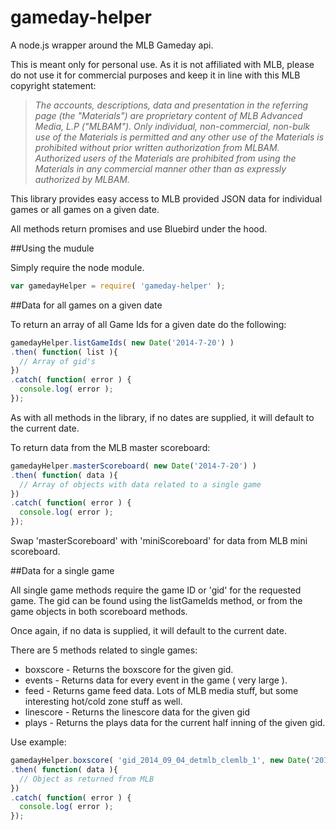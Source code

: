 gameday-helper
==============
A node.js wrapper around the MLB Gameday api.

This is meant only for personal use.  As it is not affiliated with MLB, please do not use it for commercial purposes and keep it in line with this MLB copyright statement:

>*The accounts, descriptions, data and presentation in the referring page (the "Materials") are proprietary content of MLB Advanced Media, L.P ("MLBAM"). Only individual, non-commercial, non-bulk use of the Materials is permitted and any other use of the Materials is prohibited without prior written authorization from MLBAM. Authorized users of the Materials are prohibited from using the Materials in any commercial manner other than as expressly authorized by MLBAM.*

This library provides easy access to MLB provided JSON data for individual games or all games on a given date.

All methods return promises and use Bluebird under the hood.

##Using the mudule

Simply require the node module.

```js
var gamedayHelper = require( 'gameday-helper' );
```

##Data for all games on a given date

To return an array of all Game Ids for a given date do the following:

```js
gamedayHelper.listGameIds( new Date('2014-7-20') )
.then( function( list ){
  // Array of gid's
})
.catch( function( error ) {
  console.log( error );
});
```
As with all methods in the library, if no dates are supplied, it will default to the current date.

To return data from the MLB master scoreboard:

```js
gamedayHelper.masterScoreboard( new Date('2014-7-20') )
.then( function( data ){
  // Array of objects with data related to a single game
})
.catch( function( error ) {
  console.log( error );
});
```

Swap 'masterScoreboard' with 'miniScoreboard' for data from MLB mini scoreboard.

##Data for a single game

All single game methods require the game ID or 'gid' for the requested game.  The gid can be found using the listGameIds method, or from the game objects in both scoreboard methods.

Once again, if no data is supplied, it will default to the current date.

There are 5 methods related to single games:
- boxscore - Returns the boxscore for the given gid.
- events - Returns data for every event in the game ( very large ).
- feed - Returns game feed data.  Lots of MLB media stuff, but some interesting hot/cold zone stuff as well.
- linescore  - Returns the linescore data for the given gid
- plays - Returns the plays data for the current half inning of the given gid.

Use example:

```js
gamedayHelper.boxscore( 'gid_2014_09_04_detmlb_clemlb_1', new Date('2014-7-20') )
.then( function( data ){
  // Object as returned from MLB
})
.catch( function( error ) {
  console.log( error );
});
```

